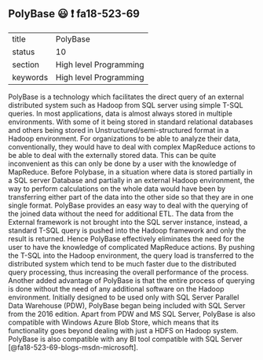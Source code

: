 ## PolyBase :smiley: :exclamation: fa18-523-69


|          |                        |
| -------- | ---------------------- |
| title    | PolyBase               | 
| status   | 10                     |
| section  | High level Programming |
| keywords | High level Programming |

PolyBase is a technology which facilitates the direct query of an external 
distributed system such as Hadoop from SQL server using simple T-SQL queries.
In most applications, data is almost always stored in multiple environments.
With some of it being stored in standard relational databases and others being
stored in Unstructured/semi-structured format in a Hadoop environment. For
organizations to be able to analyze their data, conventionally, they would have
to deal with complex MapReduce actions to be able to deal with the externally
stored data. This can be quite inconvenient as this can only be done by a user
with the knowledge of MapReduce.  Before Polybase, in a situation where data is
stored partially in a SQL server Database and partially in an external Hadoop
environment, the way to perform calculations on the whole data would have been
by transferring either part of the data into the other side so that they are in
one single format. PolyBase provides an easy way to deal with the querying of
the joined data without the need for additional ETL. The data from the External
framework is not brought into the SQL server instance, instead, a standard T-SQL
query is pushed into the Hadoop framework and only the result is returned. Hence
PolyBase effectively eliminates the need for the user to have the knowledge of
complicated MapReduce actions. By pushing the T-SQL into the Hadoop environment,
the query load is transferred to the distributed system which tend to be much
faster due to the distributed query processing, thus increasing the overall
performance of the process. Another added advantage of PolyBase is that the
entire process of querying is done without the need of any additional software
on the Hadoop environment. Initially designed to be used only with SQL Server
Parallel Data Warehouse (PDW), PolyBase began being included with SQL Server
from the 2016 edition. Apart from PDW and MS SQL Server, PolyBase is also
compatible with Windows Azure Blob Store, which means that its functionality
goes beyond dealing with just a HDFS on Hadoop system. PolyBase is also
compatible with any BI tool compatible with SQL Server 
[@fa18-523-69-blogs-msdn-microsoft].

